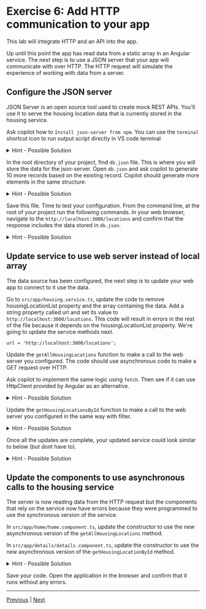 
# Exercise 6: Add HTTP communication to your app

This lab will integrate HTTP and an API into the app.

Up until this point the app has read data from a static array in an Angular service. The next step is to use a JSON server that your app will communicate with over HTTP. The HTTP request will simulate the experience of working with data from a server.

## Configure the JSON server

JSON Server is an open source tool used to create mock REST APIs. You'll use it to serve the housing location data that is currently stored in the housing service.

Ask copilot how to `Install json-server from npm`. You can use the `terminal` shortcut icon to run output script directly in VS code terminal

<details>
  <summary>Hint - Possible Solution</summary>

```
npm install -g json-server
```

</details>

In the root directory of your project, find `db.json` file. This is where you will store the data for the json-server. Open `db.json` and ask copilot to generate 10 more records based on the existing record. Copilot should generate more elements in the same structure.


<details>
  <summary>Hint - Possible Solution</summary>

```
{
    "locations": [
        {
            "id": 0,
            "name": "Acme Fresh Start Housing",
            "city": "Chicago",
            "state": "IL",
            "photo": "https://angular.dev/assets/images/tutorials/common/bernard-hermant-CLKGGwIBTaY-unsplash.jpg",
            "availableUnits": 4,
            "wifi": true,
            "laundry": true
        }
    ]
}

```

</details>

Save this file. Time to test your configuration. From the command line, at the root of your project run the following commands. In your web browser, navigate to the `http://localhost:3000/locations` and confirm that the response includes the data stored in `db.json`.


<details>
  <summary>Hint - Possible Solution</summary>

```
json-server --watch db.json
```

</details>

## Update service to use web server instead of local array

The data source has been configured, the next step is to update your web app to connect to it use the data.

Go to `src/app/housing.service.ts`, update the code to remove housingLocationList property and the array containing the data. Add a string property called url and set its value to `http://localhost:3000/locations`. This code will result in errors in the rest of the file because it depends on the housingLocationList property. We're going to update the service methods next.

```
url = 'http://localhost:3000/locations';
```

Update the `getAllHousingLocations` function to make a call to the web server you configured. The code should use asynchronous code to make a GET request over HTTP.

Ask copilot to implement the same logic using `fetch`. Then see if it can use HttpClient provided by Angular as an alternative.

<details>
  <summary>Hint - Possible Solution</summary>

```
// app/housing.service.ts
import {Injectable} from '@angular/core';
import {HousingLocation} from './housinglocation';
@Injectable({
  providedIn: 'root',
})
export class HousingService {
  url = 'http://localhost:3000/locations';

  async getAllHousingLocations(): Promise<HousingLocation[]> {
    const data = await fetch(this.url);
    return (await data.json()) ?? [];
  }
  async getHousingLocationById(id: number): Promise<HousingLocation | undefined> {
    const data = await fetch(`${this.url}/${id}`);
    return (await data.json()) ?? {};
  }
  submitApplication(firstName: string, lastName: string, email: string) {
    // tslint:disable-next-line
    console.log(firstName, lastName, email);
  }
}

```

</details>

Update the `getHousingLocationsById` function to make a call to the web server you configured in the same way with filter.

<details>
  <summary>Hint - Possible Solution</summary>

```
// app/housing.service.ts
async getHousingLocationById(id: number): Promise<HousingLocation | undefined> {
  const data = await fetch(`${this.url}/${id}`);
  return (await data.json()) ?? {};
}
```

</details>

Once all the updates are complete, your updated service could look similar to below (but dont have to).

<details>
  <summary>Hint - Possible Solution</summary>

```
// Final version of housing.service.ts
import {Injectable} from '@angular/core';
import {HousingLocation} from './housinglocation';
@Injectable({
  providedIn: 'root',
})
export class HousingService {
  url = 'http://localhost:3000/locations';
  async getAllHousingLocations(): Promise<HousingLocation[]> {
    const data = await fetch(this.url);
    return (await data.json()) ?? [];
  }
  async getHousingLocationById(id: number): Promise<HousingLocation | undefined> {
    const data = await fetch(`${this.url}/${id}`);
    return (await data.json()) ?? {};
  }
  submitApplication(firstName: string, lastName: string, email: string) {
    // tslint:disable-next-line
    console.log(firstName, lastName, email);
  }
}
```

</details>

## Update the components to use asynchronous calls to the housing service

The server is now reading data from the HTTP request but the components that rely on the service now have errors because they were programmed to use the synchronous version of the service.

In `src/app/home/home.component.ts`, update the constructor to use the new asynchronous version of the `getAllHousingLocations` method.

In `src/app/details/details.component.ts`, update the constructor to use the new asynchronous version of the `getHousingLocationById` method.

<details>
  <summary>Hint - Possible Solution</summary>

```
// app/details/details.component.ts

import {Component, inject} from '@angular/core';
import {CommonModule} from '@angular/common';
import {ActivatedRoute} from '@angular/router';
import {HousingService} from '../housing.service';
import {HousingLocation} from '../housinglocation';
import {FormControl, FormGroup, ReactiveFormsModule} from '@angular/forms';
@Component({
  selector: 'app-details',
  imports: [CommonModule, ReactiveFormsModule],
  template: `
    <article>
      <img
        class="listing-photo"
        [src]="housingLocation?.photo"
        alt="Exterior photo of {{ housingLocation?.name }}"
        crossorigin
      />
      <section class="listing-description">
        <h2 class="listing-heading">{{ housingLocation?.name }}</h2>
        <p class="listing-location">{{ housingLocation?.city }}, {{ housingLocation?.state }}</p>
      </section>
      <section class="listing-features">
        <h2 class="section-heading">About this housing location</h2>
        <ul>
          <li>Units available: {{ housingLocation?.availableUnits }}</li>
          <li>Does this location have wifi: {{ housingLocation?.wifi }}</li>
          <li>Does this location have laundry: {{ housingLocation?.laundry }}</li>
        </ul>
      </section>
      <section class="listing-apply">
        <h2 class="section-heading">Apply now to live here</h2>
        <form [formGroup]="applyForm" (submit)="submitApplication()">
          <label for="first-name">First Name</label>
          <input id="first-name" type="text" formControlName="firstName" />
          <label for="last-name">Last Name</label>
          <input id="last-name" type="text" formControlName="lastName" />
          <label for="email">Email</label>
          <input id="email" type="email" formControlName="email" />
          <button type="submit" class="primary">Apply now</button>
        </form>
      </section>
    </article>
  `,
  styleUrls: ['./details.component.css'],
})
export class DetailsComponent {
  route: ActivatedRoute = inject(ActivatedRoute);
  housingService = inject(HousingService);
  housingLocation: HousingLocation | undefined;
  applyForm = new FormGroup({
    firstName: new FormControl(''),
    lastName: new FormControl(''),
    email: new FormControl(''),
  });
  constructor() {
    const housingLocationId = parseInt(this.route.snapshot.params['id'], 10);
    this.housingService.getHousingLocationById(housingLocationId).then((housingLocation) => {
      this.housingLocation = housingLocation;
    });
  }
  submitApplication() {
    this.housingService.submitApplication(
      this.applyForm.value.firstName ?? '',
      this.applyForm.value.lastName ?? '',
      this.applyForm.value.email ?? '',
    );
  }
}
```

</details>

Save your code. Open the application in the browser and confirm that it runs without any errors.


---------------
[Previous](./exercise-5.md) | [Next](./exercise-7.md)